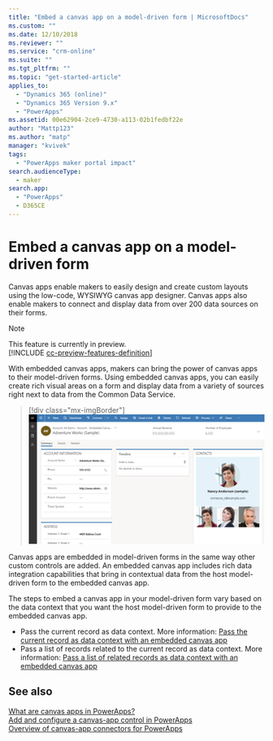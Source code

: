 ```yaml
---
title: "Embed a canvas app on a model-driven form | MicrosoftDocs"
ms.custom: ""
ms.date: 12/10/2018
ms.reviewer: ""
ms.service: "crm-online"
ms.suite: ""
ms.tgt_pltfrm: ""
ms.topic: "get-started-article"
applies_to: 
  - "Dynamics 365 (online)"
  - "Dynamics 365 Version 9.x"
  - "PowerApps"
ms.assetid: 00e62904-2ce9-4730-a113-02b1fedbf22e
author: "Mattp123"
ms.author: "matp"
manager: "kvivek"
tags: 
  - "PowerApps maker portal impact"
search.audienceType: 
  - maker
search.app: 
  - "PowerApps"
  - D365CE
---
```


# Embed a canvas app on a model-driven form

Canvas apps enable makers to easily design and create custom layouts using the low-code, WYSIWYG canvas app designer. Canvas apps also enable makers to connect and display data from over 200 data sources on their forms.

> [!NOTE]
> This feature is currently in preview. <br />
> [!INCLUDE [cc-preview-features-definition](../../includes/cc-preview-features-definition.md)]

With embedded canvas apps, makers can bring the power of canvas apps to their model-driven forms. Using embedded canvas apps, you can easily create rich visual areas on a form and display data from a variety of sources right next to data from the Common Data Service.

   > [!div class="mx-imgBorder"] 
   > ![](media/embed-canvas-app-in-form.png "Embedded canvas app in a model-driven app form")

Canvas apps are embedded in model-driven forms in the same way other custom controls are added. An embedded canvas app includes rich data integration capabilities that bring in contextual data from the host model-driven form to the embedded canvas app.

The steps to embed a canvas app in your model-driven form vary based on the data context that you want the host model-driven form to provide to the embedded canvas app.
-	Pass the current record as data context. More information: [Pass the current record as data context with an embedded canvas app](pass-current-embedded-canvas-app.md)
-	Pass a list of records related to the current record as data context. More information: [Pass a list of related records as data context with an embedded canvas app](pass-related-embedded-canvas-app.md) 

<!-- After you have added an embedded canvas app to your model-driven form, learn how to share your embedded canvas app with other users (LINK TO ARTICLE #4).  -->

<!-- For things to keep in mind when working with embedded canvas apps and to help troubleshoot any issues you might encounter, see (LINK TO ARTICLE #5). -->

## See also
[What are canvas apps in PowerApps?](../canvas-apps/getting-started.md) <br />
[Add and configure a canvas-app control in PowerApps](../canvas-apps/add-configure-controls.md) <br />
[Overview of canvas-app connectors for PowerApps](../canvas-apps/connections-list.md) 
